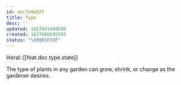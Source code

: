```yaml
---
id: 4ec7e9ab2f
title: Type
desc: ''
updated: 1637091490598
created: 1637086695592
status: "\U0001F33F"
---
```


literal::[[feat.doc.type.state]]


The type of plants in any garden can grow, shrink, or change as the gardener desires.
